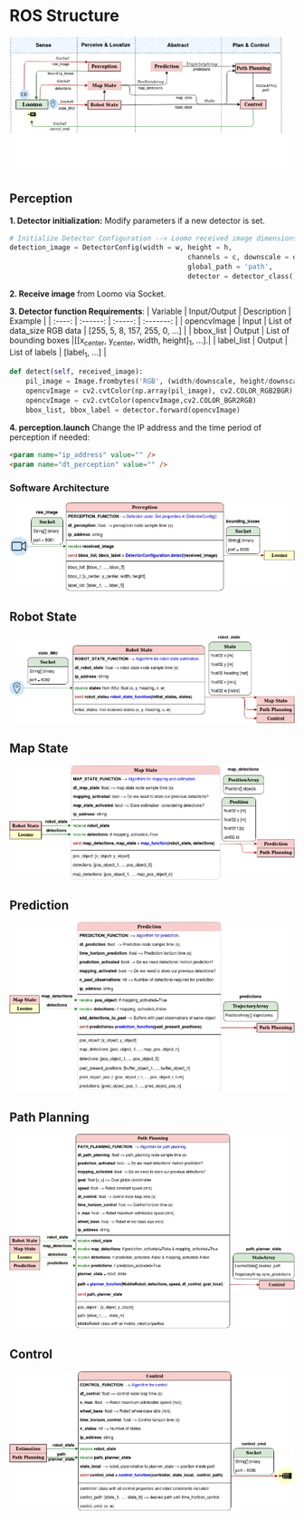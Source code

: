 # ROS Structure

<center>

![alt text](./Images/Software_pipeline.png)

</center>

## Perception

**1. Detector initialization:** Modify parameters if a new detector is set.
``` python 
# Initialize Detector Configuration --> Loomo received image dimensions: 80x60x3
detection_image = DetectorConfig(width = w, height = h,
                                            channels = c, downscale = d,
                                            global_path = 'path',
                                            detector = detector_class()) 
```

**2. Receive image** from Loomo via Socket.

**3. Detector function Requirements**: 
| Variable                             | Input/Output        | Description                 | Example                |
| :----:                               | :------:            | :-----:                     | :-------:              |
| opencvImage                       | Input               | List of data_size RGB data  | [255, 5, 8, 157, 255, 0, ...]  |
| bbox_list                            | Output              | List of bounding boxes      |[[x<sub>center</sub>, y<sub>center</sub>, width, height]<sub>1</sub>, ...].|
| label_list                           | Output              | List of labels              | [label<sub>1</sub>, ...]   |

``` python
def detect(self, received_image):
    pil_image = Image.frombytes('RGB', (width/downscale, height/downscale), received_image)
    opencvImage = cv2.cvtColor(np.array(pil_image), cv2.COLOR_RGB2BGR)
    opencvImage = cv2.cvtColor(opencvImage,cv2.COLOR_BGR2RGB)
    bbox_list, bbox_label = detector.forward(opencvImage)
```

**4. perception.launch**
Change the IP address and the time period of perception if needed:
``` html
<param name="ip_address" value="" />
<param name="dt_perception" value="" />
```

### Software Architecture

<center>

![alt text](./Images/Software_perception.png)

</center>

## Robot State

<center>

![alt text](./Images/Software_robot_state.png)

</center>

## Map State

<center>

![alt text](./Images/Software_map_state.png)

</center>

## Prediction

<center>

![alt text](./Images/Software_prediction.png)

</center>

## Path Planning

<center>

![alt text](./Images/Software_path_planning.png)

</center>

## Control

<center>

![alt text](./Images/Software_control.png)

</center>

